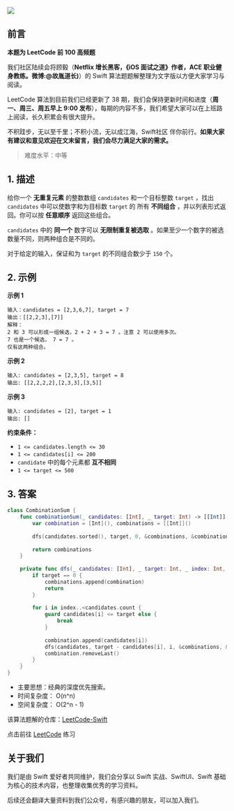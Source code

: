 ![](https://upload-images.jianshu.io/upload_images/2829694-8d80389416deefc4.png?imageMogr2/auto-orient/strip%7CimageView2/2/w/1240)

## 前言

**本题为 LeetCode 前 100 高频题**

我们社区陆续会将顾毅（**Netflix 增长黑客，《iOS 面试之道》作者，ACE 职业健身教练。微博:@故胤道长)**）的 Swift 算法题题解整理为文字版以方便大家学习与阅读。

LeetCode 算法到目前我们已经更新了 38 期，我们会保持更新时间和进度（**周一、周三、周五早上 9:00 发布**），每期的内容不多，我们希望大家可以在上班路上阅读，长久积累会有很大提升。

不积跬步，无以至千里；不积小流，无以成江海，Swift社区 伴你前行。**如果大家有建议和意见欢迎在文末留言，我们会尽力满足大家的需求。**

> 难度水平：中等

## 1. 描述

给你一个 **无重复元素** 的整数数组 `candidates` 和一个目标整数 `target` ，找出 `candidates` 中可以使数字和为目标数 `target` 的 所有 **不同组合** ，并以列表形式返回。你可以按 **任意顺序** 返回这些组合。

`candidates` 中的 **同一个** 数字可以 **无限制重复被选取** 。如果至少一个数字的被选数量不同，则两种组合是不同的。 

对于给定的输入，保证和为 `target` 的不同组合数少于 `150` 个。

## 2. 示例
**示例 1**

```
输入：candidates = [2,3,6,7], target = 7
输出：[[2,2,3],[7]]
解释：
2 和 3 可以形成一组候选，2 + 2 + 3 = 7 。注意 2 可以使用多次。
7 也是一个候选， 7 = 7 。
仅有这两种组合。
```

**示例 2**

```
输入: candidates = [2,3,5], target = 8
输出: [[2,2,2,2],[2,3,3],[3,5]]
```

**示例 3**

```
输入: candidates = [2], target = 1
输出: []
```

**约束条件：**

- `1 <= candidates.length <= 30`
- `1 <= candidates[i] <= 200`
- `candidate` 中的每个元素都 **互不相同**
- `1 <= target <= 500`

## 3. 答案

```swift
class CombinationSum {
    func combinationSum(_ candidates: [Int], _ target: Int) -> [[Int]] {
        var combination = [Int](), combinations = [[Int]]()
        
        dfs(candidates.sorted(), target, 0, &combinations, &combination)
        
        return combinations
    }
    
    private func dfs(_ candidates: [Int], _ target: Int, _ index: Int, _ combinations: inout [[Int]], _ combination: inout [Int]) {
        if target == 0 {
            combinations.append(combination)
            return
        }
        
        for i in index..<candidates.count {
            guard candidates[i] <= target else {
                break
            }
            
            combination.append(candidates[i])
            dfs(candidates, target - candidates[i], i, &combinations, &combination)
            combination.removeLast()
        }
    }
}
```

* 主要思想：经典的深度优先搜索。
* 时间复杂度： O(n^n)
* 空间复杂度： O(2^n - 1)

该算法题解的仓库：[LeetCode-Swift](https://github.com/soapyigu/LeetCode-Swift "LeetCode-Swift")

点击前往 [LeetCode](https://leetcode.com/problems/combination-sum/ "LeetCode") 练习

## 关于我们

我们是由 Swift 爱好者共同维护，我们会分享以 Swift 实战、SwiftUI、Swift 基础为核心的技术内容，也整理收集优秀的学习资料。

后续还会翻译大量资料到我们公众号，有感兴趣的朋友，可以加入我们。
